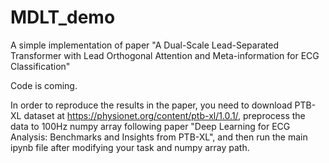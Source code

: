 # MDLT_demo
A simple implementation of paper "A Dual-Scale Lead-Separated Transformer with Lead Orthogonal Attention and Meta-information for ECG Classification" 

Code is coming.

In order to reproduce the results in the paper, you need to download PTB-XL dataset at https://physionet.org/content/ptb-xl/1.0.1/, preprocess the data to 100Hz numpy array following paper "Deep Learning for ECG Analysis: Benchmarks and Insights from PTB-XL", and then run the main ipynb file after modifying your task and numpy array path.
